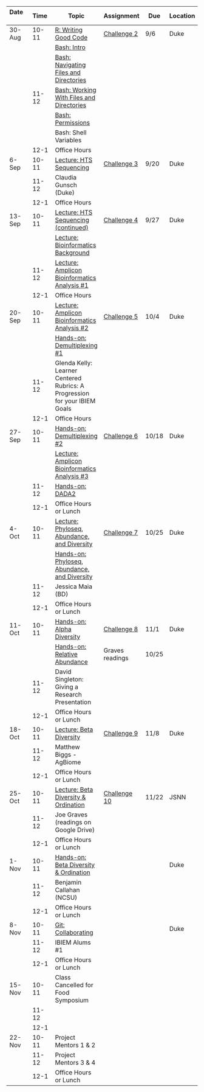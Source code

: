 <table>
<colgroup>
<col style="width: 11%" />
<col style="width: 5%" />
<col style="width: 48%" />
<col style="width: 27%" />
<col style="width: 3%" />
<col style="width: 4%" />
</colgroup>
<thead>
<tr class="header">
<th>Date    </th>
<th>Time </th>
<th>Topic</th>
<th>Assignment</th>
<th>Due</th>
<th>Location</th>
</tr>
</thead>
<tbody>
<tr class="odd">
<td>30-Aug</td>
<td>10-11</td>
<td><a href="http://swcarpentry.github.io/r-novice-gapminder/16-wrap-up/index.html">R: Writing Good Code</a></td>
<td><a href="https://github.com/ibiem-master/challenge_2">Challenge 2</a></td>
<td>9/6</td>
<td>Duke</td>
</tr>
<tr class="even">
<td></td>
<td></td>
<td><a href="http://swcarpentry.github.io/shell-novice/01-intro/index.html">Bash: Intro</a></td>
<td></td>
<td></td>
<td></td>
</tr>
<tr class="odd">
<td></td>
<td></td>
<td><a href="http://swcarpentry.github.io/shell-novice/02-filedir/index.html">Bash: Navigating Files and Directories</a></td>
<td></td>
<td></td>
<td></td>
</tr>
<tr class="even">
<td></td>
<td>11-12</td>
<td><a href="http://swcarpentry.github.io/shell-novice/03-create/index.html">Bash: Working With Files and Directories</a></td>
<td></td>
<td></td>
<td></td>
</tr>
<tr class="odd">
<td></td>
<td></td>
<td><a href="http://swcarpentry.github.io/shell-extras/04-permissions/">Bash: Permissions</a></td>
<td></td>
<td></td>
<td></td>
</tr>
<tr class="even">
<td></td>
<td></td>
<td>Bash: Shell Variables</td>
<td></td>
<td></td>
<td></td>
</tr>
<tr class="odd">
<td></td>
<td>12-1</td>
<td>Office Hours</td>
<td></td>
<td></td>
<td></td>
</tr>
<tr class="even">
<td>6-Sep</td>
<td>10-11</td>
<td><a href="lectures/hts_background.pdf">Lecture: HTS Sequencing</a></td>
<td><a href="https://github.com/ibiem-master/challenge_3">Challenge 3</a></td>
<td>9/20</td>
<td>Duke</td>
</tr>
<tr class="odd">
<td></td>
<td>11-12</td>
<td>Claudia Gunsch (Duke)</td>
<td></td>
<td></td>
<td></td>
</tr>
<tr class="even">
<td></td>
<td>12-1</td>
<td>Office Hours</td>
<td></td>
<td></td>
<td></td>
</tr>
<tr class="odd">
<td>13-Sep</td>
<td>10-11</td>
<td><a href="lectures/hts_background.pdf">Lecture: HTS Sequencing (continued)</a></td>
<td><a href="https://github.com/ibiem-master/challenge_4">Challenge 4</a></td>
<td>9/27</td>
<td>Duke</td>
</tr>
<tr class="even">
<td></td>
<td></td>
<td><a href="lectures/bioinformatics_background.pdf">Lecture: Bioinformatics Background</a></td>
<td></td>
<td></td>
<td></td>
</tr>
<tr class="odd">
<td></td>
<td>11-12</td>
<td><a href="lectures/dada2_pipeline.pdf">Lecture: Amplicon Bioinformatics Analysis #1</a></td>
<td></td>
<td></td>
<td></td>
</tr>
<tr class="even">
<td></td>
<td>12-1</td>
<td>Office Hours</td>
<td></td>
<td></td>
<td></td>
</tr>
<tr class="odd">
<td>20-Sep</td>
<td>10-11</td>
<td><a href="lectures/dada2_pipeline.pdf">Lecture: Amplicon Bioinformatics Analysis #2</a></td>
<td><a href="https://github.com/ibiem-master/challenge_5">Challenge 5</a></td>
<td>10/4</td>
<td>Duke</td>
</tr>
<tr class="even">
<td></td>
<td></td>
<td><a href="lessons/demultiplex_tutorial.md">Hands-on: Demultiplexing #1</a></td>
<td></td>
<td></td>
<td></td>
</tr>
<tr class="odd">
<td></td>
<td>11-12</td>
<td>Glenda Kelly: Learner Centered Rubrics: A Progression for your IBIEM Goals</td>
<td></td>
<td></td>
<td></td>
</tr>
<tr class="even">
<td></td>
<td>12-1</td>
<td>Office Hours</td>
<td></td>
<td></td>
<td></td>
</tr>
<tr class="odd">
<td>27-Sep</td>
<td>10-11</td>
<td><a href="lessons/demultiplex_tutorial.md">Hands-on: Demultiplexing #2</a></td>
<td><a href="https://github.com/ibiem-master/challenge_6">Challenge 6</a></td>
<td>10/18</td>
<td>Duke</td>
</tr>
<tr class="even">
<td></td>
<td></td>
<td><a href="lectures/dada2_pipeline.pdf">Lecture: Amplicon Bioinformatics Analysis #3</a></td>
<td></td>
<td></td>
<td></td>
</tr>
<tr class="odd">
<td></td>
<td>11-12</td>
<td><a href="lessons/dada2_tutorial_1_6.md">Hands-on: DADA2</a></td>
<td></td>
<td></td>
<td></td>
</tr>
<tr class="even">
<td></td>
<td>12-1</td>
<td>Office Hours or Lunch</td>
<td></td>
<td></td>
<td></td>
</tr>
<tr class="odd">
<td>4-Oct</td>
<td>10-11</td>
<td><a href="lectures/statistical_analysis_1.pdf">Lecture: Phyloseq, Abundance, and Diversity</a></td>
<td><a href="https://github.com/ibiem-master/challenge_7">Challenge 7</a></td>
<td>10/25</td>
<td>Duke</td>
</tr>
<tr class="even">
<td></td>
<td></td>
<td><a href="lessons/absolute_abundance_plots.md">Hands-on: Phyloseq, Abundance, and Diversity</a></td>
<td></td>
<td></td>
<td></td>
</tr>
<tr class="odd">
<td></td>
<td>11-12</td>
<td>Jessica Maia (BD)</td>
<td></td>
<td></td>
<td></td>
</tr>
<tr class="even">
<td></td>
<td>12-1</td>
<td>Office Hours or Lunch</td>
<td></td>
<td></td>
<td></td>
</tr>
<tr class="odd">
<td>11-Oct</td>
<td>10-11</td>
<td><a href="lessons/alpha_diversity.md">Hands-on: Alpha Diversity</a></td>
<td><a href="https://github.com/ibiem-master/challenge_8">Challenge 8</a></td>
<td>11/1</td>
<td>Duke</td>
</tr>
<tr class="even">
<td></td>
<td></td>
<td><a href="lessons/relative_abundance.md">Hands-on: Relative Abundance</a></td>
<td>Graves readings</td>
<td>10/25</td>
<td></td>
</tr>
<tr class="odd">
<td></td>
<td>11-12</td>
<td>David Singleton: Giving a Research Presentation</td>
<td></td>
<td></td>
<td></td>
</tr>
<tr class="even">
<td></td>
<td>12-1</td>
<td>Office Hours or Lunch</td>
<td></td>
<td></td>
<td></td>
</tr>
<tr class="odd">
<td>18-Oct</td>
<td>10-11</td>
<td><a href="lectures/statistical_analysis_2.pdf">Lecture: Beta Diversity</a></td>
<td><a href="https://github.com/ibiem-master/challenge_9">Challenge 9</a></td>
<td>11/8</td>
<td>Duke</td>
</tr>
<tr class="even">
<td></td>
<td>11-12</td>
<td>Matthew Biggs - AgBiome</td>
<td></td>
<td></td>
<td></td>
</tr>
<tr class="odd">
<td></td>
<td>12-1</td>
<td>Office Hours or Lunch</td>
<td></td>
<td></td>
<td></td>
</tr>
<tr class="even">
<td>25-Oct</td>
<td>10-11</td>
<td><a href="lectures/statistical_analysis_3.pdf">Lecture: Beta Diversity &amp; Ordination</a></td>
<td><a href="https://github.com/ibiem-master/challenge_10">Challenge 10</a></td>
<td>11/22</td>
<td>JSNN</td>
</tr>
<tr class="odd">
<td></td>
<td>11-12</td>
<td>Joe Graves (readings on Google Drive)</td>
<td></td>
<td></td>
<td></td>
</tr>
<tr class="even">
<td></td>
<td>12-1</td>
<td>Office Hours or Lunch</td>
<td></td>
<td></td>
<td></td>
</tr>
<tr class="odd">
<td>1-Nov</td>
<td>10-11</td>
<td><a href="lessons/ordination.md">Hands-on: Beta Diversity &amp; Ordination</a></td>
<td></td>
<td></td>
<td>Duke</td>
</tr>
<tr class="even">
<td></td>
<td>11-12</td>
<td>Benjamin Callahan (NCSU)</td>
<td></td>
<td></td>
<td></td>
</tr>
<tr class="odd">
<td></td>
<td>12-1</td>
<td>Office Hours or Lunch</td>
<td></td>
<td></td>
<td></td>
</tr>
<tr class="even">
<td>8-Nov</td>
<td>10-11</td>
<td><a href="lessons/bootcamp/040_git_overview.md#collaborating">Git: Collaborating</a></td>
<td></td>
<td></td>
<td>Duke</td>
</tr>
<tr class="odd">
<td></td>
<td>11-12</td>
<td>IBIEM Alums #1</td>
<td></td>
<td></td>
<td></td>
</tr>
<tr class="even">
<td></td>
<td>12-1</td>
<td>Office Hours or Lunch</td>
<td></td>
<td></td>
<td></td>
</tr>
<tr class="odd">
<td>15-Nov</td>
<td>10-11</td>
<td>Class Cancelled for Food Symposium</td>
<td></td>
<td></td>
<td></td>
</tr>
<tr class="even">
<td></td>
<td>11-12</td>
<td></td>
<td></td>
<td></td>
<td></td>
</tr>
<tr class="odd">
<td></td>
<td>12-1</td>
<td></td>
<td></td>
<td></td>
<td></td>
</tr>
<tr class="even">
<td>22-Nov</td>
<td>10-11</td>
<td>Project Mentors 1 &amp; 2</td>
<td></td>
<td></td>
<td></td>
</tr>
<tr class="odd">
<td></td>
<td>11-12</td>
<td>Project Mentors 3 &amp; 4</td>
<td></td>
<td></td>
<td></td>
</tr>
<tr class="even">
<td></td>
<td>12-1</td>
<td>Office Hours or Lunch</td>
<td></td>
<td></td>
<td></td>
</tr>
</tbody>
</table>
